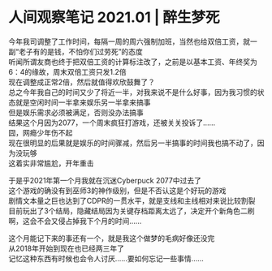 # 人间观察笔记 2021.01 | 醉生梦死  
  
今年我司调整了工作时间，每隔一周的周六强制加班，当然也给双倍工资，就一副“老子有的是钱，不怕你们过劳死”的态度  
听闻所谓友商也终于把双倍工资的计算标注改了，之前是以基本工资、年终奖为6：4的缘故，周末双倍工资只发1.2倍  
现在调整成正常2倍，然后就值得欢欣鼓舞了？  
总之今年我自己的时间又少了将近一半，对我来说不是什么好事，因为我习惯的状态就是空闲时间一半拿来娱乐另一半拿来搞事  
但是娱乐需求必须被满足，否则没办法搞事  
结果这个月因为2077，一个周末疯狂打游戏，还被关关投诉了……  
囧，网瘾少年伤不起  
现在很明显的后果就是娱乐的时间骤减，然后另一半搞事的时间我也搞不动了，因为没玩够  
这着实非常尴尬，开年重击  
  
于是乎2021年第一个月我就在沉迷Cyberpuck 2077中过去了  
这个游戏的确没有到巫师3的神作级别，但是不否认这是个好玩的游戏  
剧情文本量之巨也达到了CDPR的一贯水平，就是支线和主线相对来说比较割裂  
目前玩出了3个结局，隐藏结局因为关键存档距离太远了，决定开个新角色二刷  
啊，这会不会又侵占掉我下个月的时间……  
  
这个月能记下来的事还有一个，就是我这个做梦的毛病好像还没完  
从2018年开始到现在也已经两三年了  
记忆这种东西有时候也会令人讨厌……要如何忘记一些事情……  
